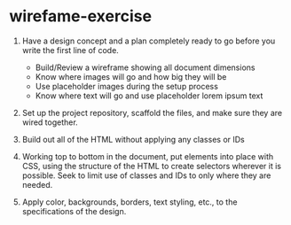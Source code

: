 # wirefame-exercise

1. Have a design concept and a plan completely ready to go before you write the first line of code.
    - Build/Review a wireframe showing all document dimensions
    - Know where images will go and how big they will be
    - Use placeholder images during the setup process
    - Know where text will go and use placeholder lorem ipsum text

2. Set up the project repository, scaffold the files, and make sure they are wired together.

3. Build out all of the HTML without applying any classes or IDs

4. Working top to bottom in the document, put elements into place with CSS, using the structure of the HTML to create selectors wherever it is possible. Seek to limit use of classes and IDs to only where they are needed.

5. Apply color, backgrounds, borders, text styling, etc., to the specifications of the design.